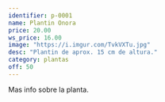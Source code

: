 ```yaml
---
identifier: p-0001
name: Plantin Onora
price: 20.00
ws_price: 16.00
image: "https://i.imgur.com/TvkVXTu.jpg"
desc: "Plantin de aprox. 15 cm de altura."
category: plantas
off: 50
---
```


Mas info sobre la planta.
